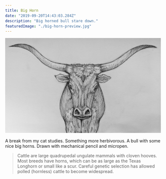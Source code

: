 ```yaml
---
title: Big Horn
date: "2019-09-20T14:43:03.284Z"
description: "Big horned bull stare down."
featuredImage: "./big-horn-preview.jpg"
---
```


![Big Horn](./big-horn.jpg)

A break from my cat studies. Something more herbivorous. A bull with some nice big horns. Drawn with mechanical pencil and micropen.

> Cattle are large quadrupedal ungulate mammals with cloven hooves. Most breeds have horns, which can be as large as the Texas Longhorn or small like a scur.
> Careful genetic selection has allowed polled (hornless) cattle to become widespread.
